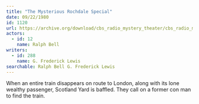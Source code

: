 ```yaml
---
title: "The Mysterious Rochdale Special"
date: 09/22/1980
id: 1120
url: https://archive.org/download/cbs_radio_mystery_theater/cbs_radio_mystery_theater-1101-1150.zip/cbs_radio_mystery_theater-1101-1150%2Fcbsrmt_1120_the_mysterious_rochdale_special.mp3
actors:  
  - id: 12
    name: Ralph Bell
writers:  
  - id: 288
    name: G. Frederick Lewis
searchable: Ralph Bell G. Frederick Lewis
---
```

When an entire train disappears on route to London, along with its lone wealthy passenger, Scotland Yard is baffled. They call on a former con man to find the train.